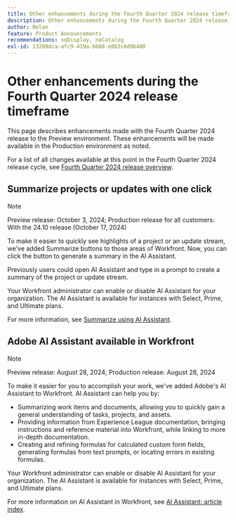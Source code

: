 ```yaml
---
title: Other enhancements during the Fourth Quarter 2024 release timeframe
description: Other enhancements during the Fourth Quarter 2024 release time frame
author: Nolan
feature: Product Announcements
recommendations: noDisplay, noCatalog
exl-id: 13208dca-afc9-419a-bb08-e063c6d9b480
---
```

# Other enhancements during the Fourth Quarter 2024 release timeframe

This page describes enhancements made with the Fourth Quarter 2024 release to the Preview environment. These enhancements will be made available in the Production environment as noted.

For a list of all changes available at this point in the Fourth Quarter 2024 release cycle, see [Fourth Quarter 2024 release overview](/help/quicksilver/product-announcements/product-releases/24-q4-release-activity/24-q4-release-overview.md).

## Summarize projects or updates with one click

>[!NOTE]
>
>Preview release: October 3, 2024; Production release for all customers: With the 24.10 release (October 17, 2024)

To make it easier to quickly see highlights of a project or an update stream, we've added Summarize buttons to those areas of Workfront. Now, you can click the button to generate a summary in the AI Assistant.

Previously users could open AI Assistant and type in a prompt to create a summary of the project or update stream.

Your Workfront administrator can enable or disable AI Assistant for your organization. The AI Assistant is available for instances with Select, Prime, and Ultimate plans.

For more information, see [Summarize using AI Assistant](/help/quicksilver/workfront-basics/ai-assistant/summarize-this.md).

## Adobe AI Assistant available in Workfront

>[!NOTE]
>
>Preview release: August 28, 2024; Production release: August 28, 2024

To make it easier for you to accomplish your work, we've added Adobe's AI Assistant to Workfront. AI Assistant can help you by:

* Summarizing work items and documents, allowing you to quickly gain a general understanding of tasks, projects, and assets.
* Providing information from Experience League documentation, bringing instructions and reference material into Workfront, while linking to more in-depth documentation.
* Creating and refining formulas for calculated custom form fields, generating formulas from text prompts, or locating errors in existing formulas.

Your Workfront administrator can enable or disable AI Assistant for your organization. The AI Assistant is available for instances with Select, Prime, and Ultimate plans. 

For more information on AI Assistant in Workfront, see [AI Assistant: article index](/help/quicksilver/workfront-basics/ai-assistant/ai-assistant.md).
